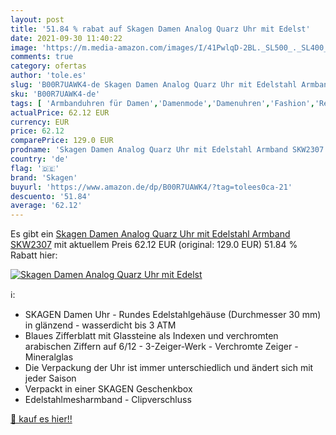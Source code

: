 ```yaml
---
layout: post
title: '51.84 % rabat auf Skagen Damen Analog Quarz Uhr mit Edelst'
date: 2021-09-30 11:40:22
image: 'https://m.media-amazon.com/images/I/41PwlqD-2BL._SL500_._SL400_.jpg'
comments: true
category: ofertas
author: 'tole.es'
slug: 'B00R7UAWK4-de Skagen Damen Analog Quarz Uhr mit Edelstahl Armband SKW2307'
sku: 'B00R7UAWK4-de'
tags: [ 'Armbanduhren für Damen','Damenmode','Damenuhren','Fashion','Regular Stores','Shops','Uhren','skagen', ]
actualPrice: 62.12 EUR
currency: EUR
price: 62.12
comparePrice: 129.0 EUR
prodname: 'Skagen Damen Analog Quarz Uhr mit Edelstahl Armband SKW2307'
country: 'de'
flag: '🇩🇪'
brand: 'Skagen'
buyurl: 'https://www.amazon.de/dp/B00R7UAWK4/?tag=tolees0ca-21'
descuento: '51.84'
average: '62.12'
---
```


Es gibt ein [Skagen Damen Analog Quarz Uhr mit Edelstahl Armband SKW2307](https://www.amazon.de/dp/B00R7UAWK4/?tag=tolees0ca-21) mit aktuellem Preis 62.12 EUR (original: 129.0 EUR) 51.84 % Rabatt hier:

[![Skagen Damen Analog Quarz Uhr mit Edelst](https://m.media-amazon.com/images/I/41PwlqD-2BL._SL500_._SL400_.jpg)](https://www.amazon.de/dp/B00R7UAWK4/?tag=tolees0ca-21)

ℹ️:

- SKAGEN Damen Uhr - Rundes Edelstahlgehäuse (Durchmesser 30 mm) in glänzend - wasserdicht bis 3 ATM
- Blaues Zifferblatt mit Glassteine als Indexen und verchromten arabischen Ziffern auf 6/12 - 3-Zeiger-Werk - Verchromte Zeiger - Mineralglas
- Die Verpackung der Uhr ist immer unterschiedlich und ändert sich mit jeder Saison
- Verpackt in einer SKAGEN Geschenkbox
- Edelstahlmesharmband - Clipverschluss

[🛒 kauf es hier!!](https://www.amazon.de/dp/B00R7UAWK4/?tag=tolees0ca-21)
